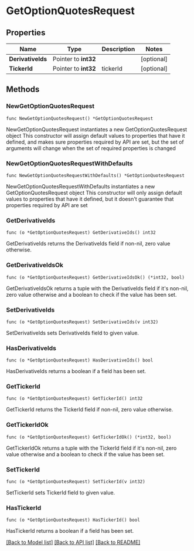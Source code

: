 # GetOptionQuotesRequest

## Properties

Name | Type | Description | Notes
------------ | ------------- | ------------- | -------------
**DerivativeIds** | Pointer to **int32** |  | [optional] 
**TickerId** | Pointer to **int32** | tickerId | [optional] 

## Methods

### NewGetOptionQuotesRequest

`func NewGetOptionQuotesRequest() *GetOptionQuotesRequest`

NewGetOptionQuotesRequest instantiates a new GetOptionQuotesRequest object
This constructor will assign default values to properties that have it defined,
and makes sure properties required by API are set, but the set of arguments
will change when the set of required properties is changed

### NewGetOptionQuotesRequestWithDefaults

`func NewGetOptionQuotesRequestWithDefaults() *GetOptionQuotesRequest`

NewGetOptionQuotesRequestWithDefaults instantiates a new GetOptionQuotesRequest object
This constructor will only assign default values to properties that have it defined,
but it doesn't guarantee that properties required by API are set

### GetDerivativeIds

`func (o *GetOptionQuotesRequest) GetDerivativeIds() int32`

GetDerivativeIds returns the DerivativeIds field if non-nil, zero value otherwise.

### GetDerivativeIdsOk

`func (o *GetOptionQuotesRequest) GetDerivativeIdsOk() (*int32, bool)`

GetDerivativeIdsOk returns a tuple with the DerivativeIds field if it's non-nil, zero value otherwise
and a boolean to check if the value has been set.

### SetDerivativeIds

`func (o *GetOptionQuotesRequest) SetDerivativeIds(v int32)`

SetDerivativeIds sets DerivativeIds field to given value.

### HasDerivativeIds

`func (o *GetOptionQuotesRequest) HasDerivativeIds() bool`

HasDerivativeIds returns a boolean if a field has been set.

### GetTickerId

`func (o *GetOptionQuotesRequest) GetTickerId() int32`

GetTickerId returns the TickerId field if non-nil, zero value otherwise.

### GetTickerIdOk

`func (o *GetOptionQuotesRequest) GetTickerIdOk() (*int32, bool)`

GetTickerIdOk returns a tuple with the TickerId field if it's non-nil, zero value otherwise
and a boolean to check if the value has been set.

### SetTickerId

`func (o *GetOptionQuotesRequest) SetTickerId(v int32)`

SetTickerId sets TickerId field to given value.

### HasTickerId

`func (o *GetOptionQuotesRequest) HasTickerId() bool`

HasTickerId returns a boolean if a field has been set.


[[Back to Model list]](../README.md#documentation-for-models) [[Back to API list]](../README.md#documentation-for-api-endpoints) [[Back to README]](../README.md)


